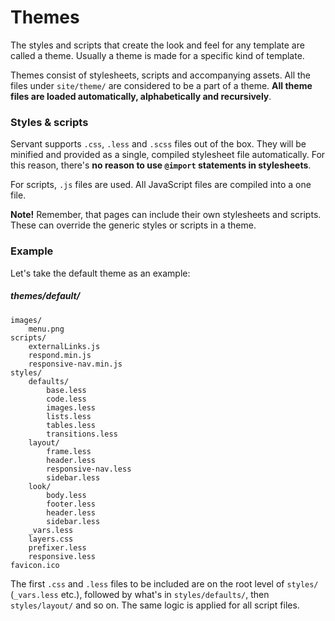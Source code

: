 
# Themes

The styles and scripts that create the look and feel for any template are called a theme. Usually a theme is made for a specific kind of template.

Themes consist of stylesheets, scripts and accompanying assets. All the files under `site/theme/` are considered to be a part of a theme. **All theme files are loaded automatically, alphabetically and recursively**.



### Styles & scripts

Servant supports `.css`, `.less` and `.scss` files out of the box. They will be minified and provided as a single, compiled stylesheet file automatically. For this reason, there's **no reason to use `@import` statements in stylesheets**.

For scripts, `.js` files are used. All JavaScript files are compiled into a one file.

**Note!** Remember, that pages can include their own stylesheets and scripts. These can override the generic styles or scripts in a theme.



### Example

Let's take the default theme as an example:

##### themes/default/
	images/
		menu.png
	scripts/
		externalLinks.js
		respond.min.js
		responsive-nav.min.js
	styles/
		defaults/
			base.less
			code.less
			images.less
			lists.less
			tables.less
			transitions.less
		layout/
			frame.less
			header.less
			responsive-nav.less
			sidebar.less
		look/
			body.less
			footer.less
			header.less
			sidebar.less
		_vars.less
		layers.css
		prefixer.less
		responsive.less
	favicon.ico

The first `.css` and `.less` files to be included are on the root level of `styles/` (`_vars.less` etc.), followed by what's in `styles/defaults/`, then `styles/layout/` and so on. The same logic is applied for all script files.
